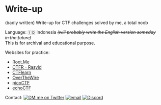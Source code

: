 # Write-up
(badly written) Write-up for CTF challenges solved by me, a total noob

Language: :indonesia: Indonesia <s><i>(will probably write the English version someday in the future)</i></s><br>
This is for archival and educational purpose.

Websites for practice:
- [Root.Me](https://www.root-me.org/?page=news&lang=en)
- [CTFR - Rasyid](https://github.com/ftiannisa/writeup/tree/main/CTFR)
- [CTFlearn](https://github.com/ftiannisa/writeup/tree/main/CTFlearn)
- [OverTheWire](https://overthewire.org/wargames/)
- [picoCTF](https://github.com/ftiannisa/writeup/tree/main/picoCTF)
- [echoCTF](https://echoctf.red/)


Contact:
[![DM me on Twitter](https://img.shields.io/badge/DM%20me%20on%20Twitter-1DA1F2?style=flat-square&logo=twitter&logoColor=white)](https://twitter.com/ftiannisa)
[![email](https://img.shields.io/badge/Gmail-D14836?style=flat-square&logo=gmail&logoColor=white)](mailto:firstiannisa.02@gmail.com?subject=Github%20Write-up%20Inquiry)
[![Discord](https://img.shields.io/badge/Discord-5865F2?style=flat-square&logo=discord&logoColor=white)](discordapp.com/users/304624004080074763)
